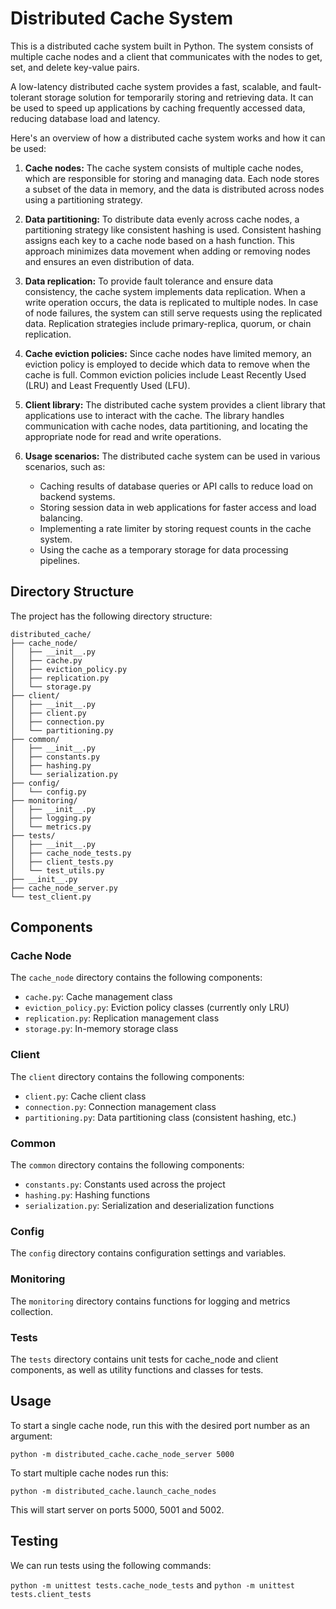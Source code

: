# Distributed Cache System

This is a distributed cache system built in Python. The system consists of multiple cache nodes and a client that communicates with the nodes to get, set, and delete key-value pairs.

A low-latency distributed cache system provides a fast, scalable, and fault-tolerant storage solution for temporarily storing and retrieving data. It can be used to speed up applications by caching frequently accessed data, reducing database load and latency. 

Here's an overview of how a distributed cache system works and how it can be used:

1.  **Cache nodes:** The cache system consists of multiple cache nodes, which are responsible for storing and managing data. Each node stores a subset of the data in memory, and the data is distributed across nodes using a partitioning strategy.
    
2.  **Data partitioning:** To distribute data evenly across cache nodes, a partitioning strategy like consistent hashing is used. Consistent hashing assigns each key to a cache node based on a hash function. This approach minimizes data movement when adding or removing nodes and ensures an even distribution of data.
    
3.  **Data replication:** To provide fault tolerance and ensure data consistency, the cache system implements data replication. When a write operation occurs, the data is replicated to multiple nodes. In case of node failures, the system can still serve requests using the replicated data. Replication strategies include primary-replica, quorum, or chain replication.
    
4.  **Cache eviction policies:** Since cache nodes have limited memory, an eviction policy is employed to decide which data to remove when the cache is full. Common eviction policies include Least Recently Used (LRU) and Least Frequently Used (LFU).
    
5.  **Client library:** The distributed cache system provides a client library that applications use to interact with the cache. The library handles communication with cache nodes, data partitioning, and locating the appropriate node for read and write operations.
    
6.  **Usage scenarios:** The distributed cache system can be used in various scenarios, such as:
    
    -   Caching results of database queries or API calls to reduce load on backend systems.
    -   Storing session data in web applications for faster access and load balancing.
    -   Implementing a rate limiter by storing request counts in the cache system.
    -   Using the cache as a temporary storage for data processing pipelines.

## Directory Structure

The project has the following directory structure:

```
distributed_cache/
├── cache_node/
│   ├── __init__.py
│   ├── cache.py
│   ├── eviction_policy.py
│   ├── replication.py
│   └── storage.py
├── client/
│   ├── __init__.py
│   ├── client.py
│   ├── connection.py
│   └── partitioning.py
├── common/
│   ├── __init__.py
│   ├── constants.py
│   ├── hashing.py
│   └── serialization.py
├── config/
│   └── config.py
├── monitoring/
│   ├── __init__.py
│   ├── logging.py
│   └── metrics.py
├── tests/
│   ├── __init__.py
│   ├── cache_node_tests.py
│   ├── client_tests.py
│   └── test_utils.py
├── __init__.py
├── cache_node_server.py
└── test_client.py
```

## Components

### Cache Node

The `cache_node` directory contains the following components:

-   `cache.py`: Cache management class
-   `eviction_policy.py`: Eviction policy classes (currently only LRU) 
-   `replication.py`: Replication management class
-   `storage.py`: In-memory storage class

### Client

The `client` directory contains the following components:

-   `client.py`: Cache client class
-   `connection.py`: Connection management class
-   `partitioning.py`: Data partitioning class (consistent hashing, etc.)

### Common

The `common` directory contains the following components:

-   `constants.py`: Constants used across the project
-   `hashing.py`: Hashing functions
-   `serialization.py`: Serialization and deserialization functions

### Config

The `config` directory contains configuration settings and variables.

### Monitoring

The `monitoring` directory contains functions for logging and metrics collection.

### Tests

The `tests` directory contains unit tests for cache_node and client components, as well as utility functions and classes for tests.

## Usage

To start a single cache node, run this with the desired port number as an argument:

`python -m distributed_cache.cache_node_server 5000` 

To start multiple cache nodes run this:

`python -m distributed_cache.launch_cache_nodes`

This will start server on ports 5000, 5001 and 5002.

## Testing

We can run tests using the following commands:

`python -m unittest tests.cache_node_tests` and `python -m unittest tests.client_tests`

